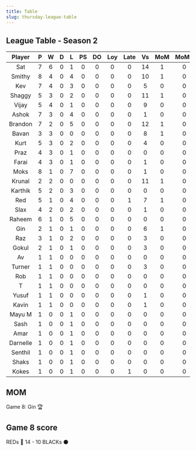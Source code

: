 ```yaml
---
title: Table
slug: thursday-league-table
---
```


## League Table - Season 2

**Player**|**P**|**W**|**D**|**L**|**PS**|**DO**|**Loy**|**Late**|**Vs**|**MoM**|**MoMS**|**Tot**|**Ave**
:-----:|:-----:|:-----:|:-----:|:-----:|:-----:|:-----:|:-----:|:-----:|:-----:|:-----:|:-----:|:-----:|:-----:
Sat|7|6|0|1|0|0|0|0|14|1|0|28|4
Smithy|8|4|0|4|0|0|0|0|10|1|0|23|2.87
Kev|7|4|0|3|0|0|0|0|5|0|0|19|2.71
Shaggy|5|3|0|2|0|0|0|0|11|1|0|17|3.4
Vijay|5|4|0|1|0|0|0|0|9|0|0|17|3.4
Ashok|7|3|0|4|0|0|0|0|1|0|0|16|2.28
Brandon|7|2|0|5|0|0|0|0|12|1|0|16|2.28
Bavan|3|3|0|0|0|0|0|0|8|1|0|15|5
Kurt|5|3|0|2|0|0|0|0|4|0|0|14|2.8
Praz|4|3|0|1|0|0|0|0|0|0|0|13|3.25
Farai|4|3|0|1|0|0|0|0|1|0|0|13|3.25
Moks|8|1|0|7|0|0|0|0|1|0|0|11|1.37
Krunal|2|2|0|0|0|0|0|0|11|1|0|11|5.5
Karthik|5|2|0|3|0|0|0|0|0|0|0|11|2.2
Red|5|1|0|4|0|0|0|1|7|1|0|10|2
Slax|4|2|0|2|0|0|0|0|1|0|0|10|2.5
Raheem|6|1|0|5|0|0|0|0|0|0|0|9|1.5
Gin|2|1|0|1|0|0|0|0|6|1|0|8|4
Raz|3|1|0|2|0|0|0|0|3|0|0|6|2
Gokul|2|1|0|1|0|0|0|0|3|0|0|5|2.5
Av|1|1|0|0|0|0|0|0|0|0|0|4|4
Turner|1|1|0|0|0|0|0|0|3|0|0|4|4
Rob|1|1|0|0|0|0|0|0|0|0|0|4|4
T|1|1|0|0|0|0|0|0|0|0|0|4|4
Yusuf|1|1|0|0|0|0|0|0|1|0|0|4|4
Kavin|1|1|0|0|0|0|0|0|1|0|0|4|4
Mayu M|1|0|0|1|0|0|0|0|0|0|0|1|1
Sash|1|0|0|1|0|0|0|0|0|0|0|1|1
Amar|1|0|0|1|0|0|0|0|0|0|0|1|1
Darnelle|1|0|0|1|0|0|0|0|0|0|0|1|1
Senthil|1|0|0|1|0|0|0|0|0|0|0|1|1
Shaks|1|0|0|1|0|0|0|0|0|0|0|1|1
Kokes|1|0|0|1|0|0|0|1|0|0|0|0|0

## MOM 

Game 8: Gin 🏆


## Game 8 score

REDs 🔴 14 - 10 BLACKs ⚫️


